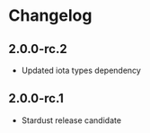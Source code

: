 # Changelog

## 2.0.0-rc.2

* Updated iota types dependency

## 2.0.0-rc.1

* Stardust release candidate
